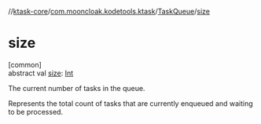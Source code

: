 //[ktask-core](../../../index.md)/[com.mooncloak.kodetools.ktask](../index.md)/[TaskQueue](index.md)/[size](size.md)

# size

[common]\
abstract val [size](size.md): [Int](https://kotlinlang.org/api/core/kotlin-stdlib/kotlin/-int/index.html)

The current number of tasks in the queue.

Represents the total count of tasks that are currently enqueued and waiting to be processed.
